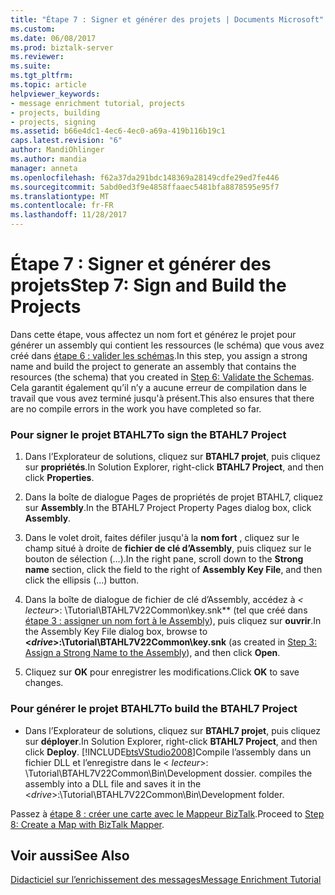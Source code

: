 ```yaml
---
title: "Étape 7 : Signer et générer des projets | Documents Microsoft"
ms.custom: 
ms.date: 06/08/2017
ms.prod: biztalk-server
ms.reviewer: 
ms.suite: 
ms.tgt_pltfrm: 
ms.topic: article
helpviewer_keywords:
- message enrichment tutorial, projects
- projects, building
- projects, signing
ms.assetid: b66e4dc1-4ec6-4ec0-a69a-419b116b19c1
caps.latest.revision: "6"
author: MandiOhlinger
ms.author: mandia
manager: anneta
ms.openlocfilehash: f62a37da291bdc148369a28149cdfe29ed7fe446
ms.sourcegitcommit: 5abd0ed3f9e4858ffaaec5481bfa8878595e95f7
ms.translationtype: MT
ms.contentlocale: fr-FR
ms.lasthandoff: 11/28/2017
---
```

# <a name="step-7-sign-and-build-the-projects"></a><span data-ttu-id="c7c82-102">Étape 7 : Signer et générer des projets</span><span class="sxs-lookup"><span data-stu-id="c7c82-102">Step 7: Sign and Build the Projects</span></span>
<span data-ttu-id="c7c82-103">Dans cette étape, vous affectez un nom fort et générez le projet pour générer un assembly qui contient les ressources (le schéma) que vous avez créé dans [étape 6 : valider les schémas](../../adapters-and-accelerators/accelerator-hl7/step-6-validate-the-schemas.md).</span><span class="sxs-lookup"><span data-stu-id="c7c82-103">In this step, you assign a strong name and build the project to generate an assembly that contains the resources (the schema) that you created in [Step 6: Validate the Schemas](../../adapters-and-accelerators/accelerator-hl7/step-6-validate-the-schemas.md).</span></span> <span data-ttu-id="c7c82-104">Cela garantit également qu’il n’y a aucune erreur de compilation dans le travail que vous avez terminé jusqu'à présent.</span><span class="sxs-lookup"><span data-stu-id="c7c82-104">This also ensures that there are no compile errors in the work you have completed so far.</span></span>  
  
### <a name="to-sign-the-btahl7-project"></a><span data-ttu-id="c7c82-105">Pour signer le projet BTAHL7</span><span class="sxs-lookup"><span data-stu-id="c7c82-105">To sign the BTAHL7 Project</span></span>  
  
1.  <span data-ttu-id="c7c82-106">Dans l’Explorateur de solutions, cliquez sur **BTAHL7 projet**, puis cliquez sur **propriétés**.</span><span class="sxs-lookup"><span data-stu-id="c7c82-106">In Solution Explorer, right-click **BTAHL7 Project**, and then click **Properties**.</span></span>  
  
2.  <span data-ttu-id="c7c82-107">Dans la boîte de dialogue Pages de propriétés de projet BTAHL7, cliquez sur **Assembly**.</span><span class="sxs-lookup"><span data-stu-id="c7c82-107">In the BTAHL7 Project Property Pages dialog box, click **Assembly**.</span></span>  
  
3.  <span data-ttu-id="c7c82-108">Dans le volet droit, faites défiler jusqu'à la **nom fort** , cliquez sur le champ situé à droite de **fichier de clé d’Assembly**, puis cliquez sur le bouton de sélection (...).</span><span class="sxs-lookup"><span data-stu-id="c7c82-108">In the right pane, scroll down to the **Strong name** section, click the field to the right of **Assembly Key File**, and then click the ellipsis (…) button.</span></span>  
  
4.  <span data-ttu-id="c7c82-109">Dans la boîte de dialogue de fichier de clé d’Assembly, accédez à  **\<* lecteur*\>: \Tutorial\BTAHL7V22Common\key.snk** (tel que créé dans [étape 3 : assigner un nom fort à le Assembly](../../adapters-and-accelerators/accelerator-hl7/step-3-assign-a-strong-name-to-the-assembly.md)), puis cliquez sur **ouvrir**.</span><span class="sxs-lookup"><span data-stu-id="c7c82-109">In the Assembly Key File dialog box, browse to **\<*drive*\>:\Tutorial\BTAHL7V22Common\key.snk** (as created in [Step 3: Assign a Strong Name to the Assembly](../../adapters-and-accelerators/accelerator-hl7/step-3-assign-a-strong-name-to-the-assembly.md)), and then click **Open**.</span></span>  
  
5.  <span data-ttu-id="c7c82-110">Cliquez sur **OK** pour enregistrer les modifications.</span><span class="sxs-lookup"><span data-stu-id="c7c82-110">Click **OK** to save changes.</span></span>  
  
### <a name="to-build-the-btahl7-project"></a><span data-ttu-id="c7c82-111">Pour générer le projet BTAHL7</span><span class="sxs-lookup"><span data-stu-id="c7c82-111">To build the BTAHL7 Project</span></span>  
  
-   <span data-ttu-id="c7c82-112">Dans l’Explorateur de solutions, cliquez sur **BTAHL7 projet**, puis cliquez sur **déployer**.</span><span class="sxs-lookup"><span data-stu-id="c7c82-112">In Solution Explorer, right-click **BTAHL7 Project**, and then click **Deploy**.</span></span> [!INCLUDE[btsVStudio2008](../../includes/btsvstudio2008-md.md)]<span data-ttu-id="c7c82-113">Compile l’assembly dans un fichier DLL et l’enregistre dans le \< *lecteur*\>: \Tutorial\BTAHL7V22Common\Bin\Development dossier.</span><span class="sxs-lookup"><span data-stu-id="c7c82-113"> compiles the assembly into a DLL file and saves it in the \<*drive*\>:\Tutorial\BTAHL7V22Common\Bin\Development folder.</span></span>  
  
 <span data-ttu-id="c7c82-114">Passez à [étape 8 : créer une carte avec le Mappeur BizTalk](../../adapters-and-accelerators/accelerator-hl7/step-8-create-a-map-with-biztalk-mapper.md).</span><span class="sxs-lookup"><span data-stu-id="c7c82-114">Proceed to [Step 8: Create a Map with BizTalk Mapper](../../adapters-and-accelerators/accelerator-hl7/step-8-create-a-map-with-biztalk-mapper.md).</span></span>  
  
## <a name="see-also"></a><span data-ttu-id="c7c82-115">Voir aussi</span><span class="sxs-lookup"><span data-stu-id="c7c82-115">See Also</span></span>  
 [<span data-ttu-id="c7c82-116">Didacticiel sur l’enrichissement des messages</span><span class="sxs-lookup"><span data-stu-id="c7c82-116">Message Enrichment Tutorial</span></span>](../../adapters-and-accelerators/accelerator-hl7/message-enrichment-tutorial.md)